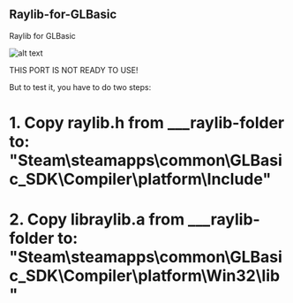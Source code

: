 ## Raylib-for-GLBasic
Raylib for GLBasic

![alt text](https://github.com/SliverLIVE/RayLib/blob/master/raylib_for_glbasic.png)

THIS PORT IS NOT READY TO USE!

But to test it, you have to do two steps:

# 1. Copy raylib.h from ___raylib-folder to: "Steam\steamapps\common\GLBasic_SDK\Compiler\platform\Include"

# 2. Copy libraylib.a from ___raylib-folder to: "Steam\steamapps\common\GLBasic_SDK\Compiler\platform\Win32\lib" 
